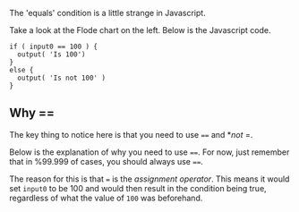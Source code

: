 The 'equals' condition is a little strange in Javascript.

Take a look at the Flode chart on the left. Below is the Javascript code.

```javscript
if ( input0 == 100 ) {
  output( 'Is 100')
}
else {
  output( 'Is not 100' )
}
```

## Why ==
The key thing to notice here is that you need to use `==` and **not* =.

Below is the explanation of why you need to use `==`. For now, just remember that in %99.999 of cases, you should always use `==`.

The reason for this is that `=` is the *assignment operator*. This means it would set `input0` to be 100 and would then result in the condition being true, regardless of what the value of `100` was beforehand.